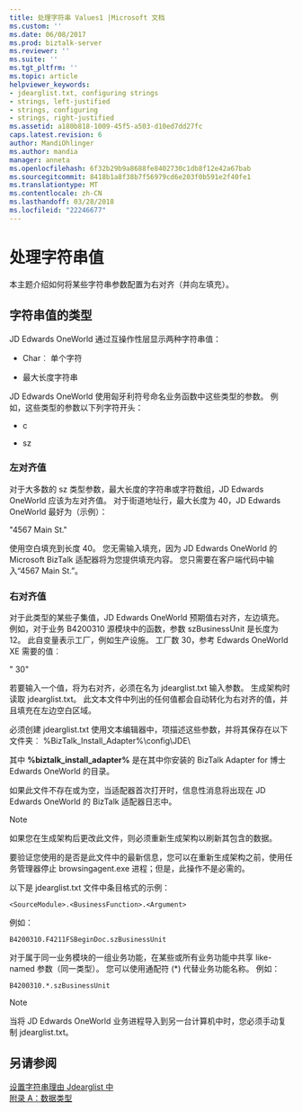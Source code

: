 ```yaml
---
title: 处理字符串 Values1 |Microsoft 文档
ms.custom: ''
ms.date: 06/08/2017
ms.prod: biztalk-server
ms.reviewer: ''
ms.suite: ''
ms.tgt_pltfrm: ''
ms.topic: article
helpviewer_keywords:
- jdearglist.txt, configuring strings
- strings, left-justified
- strings, configuring
- strings, right-justified
ms.assetid: a180b818-1009-45f5-a503-d10ed7dd27fc
caps.latest.revision: 6
author: MandiOhlinger
ms.author: mandia
manager: anneta
ms.openlocfilehash: 6f32b29b9a8688fe8402730c1db8f12e42a67bab
ms.sourcegitcommit: 8418b1a8f38b7f56979cd6e203f0b591e2f40fe1
ms.translationtype: MT
ms.contentlocale: zh-CN
ms.lasthandoff: 03/28/2018
ms.locfileid: "22246677"
---
```

# <a name="handling-string-values"></a>处理字符串值
本主题介绍如何将某些字符串参数配置为右对齐（并向左填充）。  
  
## <a name="types-of-string-values"></a>字符串值的类型  
 JD Edwards OneWorld 通过互操作性层显示两种字符串值：  
  
-   Char︰ 单个字符  
  
-   最大长度字符串  
  
 JD Edwards OneWorld 使用匈牙利符号命名业务函数中这些类型的参数。 例如，这些类型的参数以下列字符开头：  
  
-   c  
  
-   sz  
  
### <a name="left-justified-values"></a>左对齐值  
 对于大多数的 sz 类型参数，最大长度的字符串或字符数组，JD Edwards OneWorld 应该为左对齐值。 对于街道地址行，最大长度为 40，JD Edwards OneWorld 最好为（示例）：  
  
 "4567 Main St."  
  
 使用空白填充到长度 40。 您无需输入填充，因为 JD Edwards OneWorld 的 Microsoft BizTalk 适配器将为您提供填充内容。 您只需要在客户端代码中输入“4567 Main St.”。  
  
### <a name="right-justified-values"></a>右对齐值  
 对于此类型的某些子集值，JD Edwards OneWorld 预期值右对齐，左边填充。 例如，对于业务 B4200310 源模块中的函数，参数 szBusinessUnit 是长度为 12。 此自变量表示工厂，例如生产设施。 工厂数 30，参考 Edwards OneWorld XE 需要的值︰  
  
 "          30"  
  
 若要输入一个值，将为右对齐，必须在名为 jdearglist.txt 输入参数。 生成架构时读取 jdearglist.txt。 此文本文件中列出的任何值都会自动转化为右对齐的值，并且填充在左边空白区域。  
  
 必须创建 jdearglist.txt 使用文本编辑器中，项描述这些参数，并将其保存在以下文件夹︰ %BizTalk_Install_Adapter%\config\JDE\  
  
 其中 **%biztalk_install_adapter%** 是在其中你安装的 BizTalk Adapter for 博士 Edwards OneWorld 的目录。  
  
 如果此文件不存在或为空，当适配器首次打开时，信息性消息将出现在 JD Edwards OneWorld 的 BizTalk 适配器日志中。  
  
> [!NOTE]
>  如果您在生成架构后更改此文件，则必须重新生成架构以刷新其包含的数据。  
  
 要验证您使用的是否是此文件中的最新信息，您可以在重新生成架构之前，使用任务管理器停止 browsingagent.exe 进程；但是，此操作不是必需的。  
  
 以下是 jdearglist.txt 文件中条目格式的示例：  
  
```  
<SourceModule>.<BusinessFunction>.<Argument>  
```  
  
 例如：  
  
```  
B4200310.F4211FSBeginDoc.szBusinessUnit  
```  
  
 对于属于同一业务模块的一组业务功能，在某些或所有业务功能中共享 like-named 参数（同一类型）。 您可以使用通配符 (*) 代替业务功能名称。 例如：  
  
```  
B4200310.*.szBusinessUnit  
```  
  
> [!NOTE]
>  当将 JD Edwards OneWorld 业务进程导入到另一台计算机中时，您必须手动复制 jdearglist.txt。  
  
## <a name="see-also"></a>另请参阅  
 [设置字符串理由 Jdearglist 中](../core/setting-string-justification-in-jdearglist.md)   
 [附录 A：数据类型](../core/appendix-a-data-types.md)